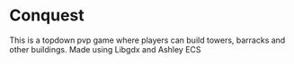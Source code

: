 # Conquest
This is a topdown pvp game where players can build towers, barracks and other buildings.
Made using Libgdx and Ashley ECS
